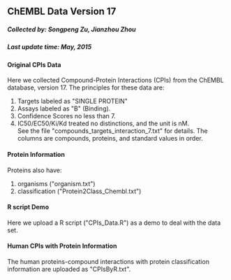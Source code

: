 ## ChEMBL Data Version 17
##### Collected by: Songpeng Zu, Jianzhou Zhou
##### Last update time: May, 2015

#### Original CPIs Data
Here we collected Compound-Protein Interactions (CPIs) from the ChEMBL database,
version 17. The principles for these data are:  
1. Targets labeled as "SINGLE PROTEIN"  
2. Assays labeled as "B" (Binding).  
3. Confidence Scores no less than 7.  
4. IC50/EC50/Ki/Kd treated no distinctions, and the unit is nM.  
See the file "compounds_targets_interaction_7.txt" for details. The columns are
compounds, proteins, and standard values in order.


#### Protein Information
Proteins also have:  
1. organisms ("organism.txt")  
2. classification ("Protein2Class_Chembl.txt")   

#### R script Demo 
Here we upload a R script ("CPIs_Data.R") as a demo to deal with the data
set. 

#### Human CPIs with Protein Information
The human proteins-compound interactions with protein classification
information are uploaded as "CPIsByR.txt". 
